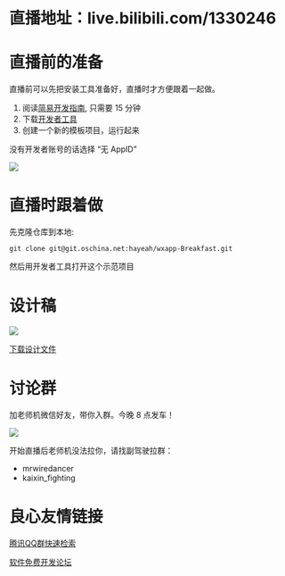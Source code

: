 # 直播地址：live.bilibili.com/1330246

# 直播前的准备

直播前可以先把安装工具准备好，直播时才方便跟着一起做。

1. 阅读[简易开发指南](https://mp.weixin.qq.com/debug/wxadoc/dev/?t=1474974355400), 只需要 15 分钟
2. 下载[开发者工具](https://mp.weixin.qq.com/debug/wxadoc/dev/devtools/devtools.html?t=1474974350348)
3. 创建一个新的模板项目，运行起来

没有开发者账号的话选择 “无 AppID”

![](doc/create-app.jpg)

# 直播时跟着做

先克隆仓库到本地:

```
git clone git@git.oschina.net:hayeah/wxapp-Breakfast.git
```

然后用开发者工具打开这个示范项目

# 设计稿

![](design.jpg)

[下载设计文件](design.sketch)

# 讨论群

加老师机微信好友，带你入群。今晚 8 点发车！

![](howard-qr.jpg)

开始直播后老师机没法拉你，请找副驾驶拉群：

+ mrwiredancer
+ kaixin_fighting







 # 良心友情链接

[腾讯QQ群快速检索](http://u.720life.cn/s/8cf73f7c)

[软件免费开发论坛](http://u.720life.cn/s/bbb01dc0)